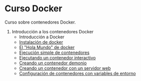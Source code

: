 # Curso Docker

Curso sobre contenedores Docker.

1. Introducción a los contenedores Docker
	* Introducción a Docker
	* [Instalación de docker](modulo1/instalacion.md)
	* [El "Hola Mundo" de docker](modulo1/holamundo.md)
	* [Ejecución simple de contenedores](modulo1/contenedor.md)
	* [Ejecutando un contenedor interactivo](modulo1/interactivo.md)
	* [Creando un contenedor demonio](modulo1/demonio.md)
	* [Creando un contenedor con un servidor web](modulo1/web.md)
	* [Configuración de contenedores con variables de entorno](modulo1/configuracion.md)

